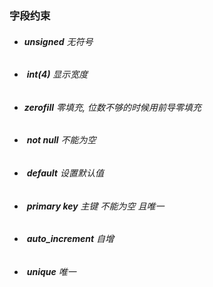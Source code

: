 ### 字段约束

* ###### **unsigned** 无符号
* ###### ​ **int\(4\)** 显示宽度
* ###### ​ **zerofill** 零填充, 位数不够的时候用前导零填充
* ###### ​ **not null** 不能为空
* ###### ​ **default** 设置默认值
* ###### ​ **primary key** 主键 不能为空 且唯一
* ###### ​ **auto\_increment** 自增
* ###### ​ **unique** 唯一



